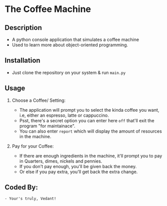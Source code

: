 # The Coffee Machine

## Description

- A python console application that simulates a coffee machine
- Used to learn more about object-oriented programming.

## Installation

- Just clone the repository on your system & run `main.py`

## Usage
1) Choose a Coffee/ Setting:
    - The application will prompt you to select the kinda coffee you want, i.e, either an espresso, latte or cappuccino.
    - Psst, there's a secret option you can enter here `off` that'll exit the program "for maintainace".
    - You can also enter `report` which will display the amount of resources in the machine.

2) Pay for your Coffee:
    - If there are enough ingredients in the machine, it'll prompt you to pay in Quarters, dimes, nickels and pennies.
    - If you don't pay enough, you'll be given back the money.
    - Or else if you pay extra, you'll get back the extra change.
    
## Coded By:
    - Your's truly, Vedant!

